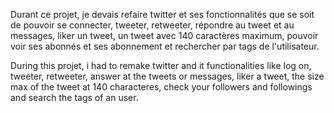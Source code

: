 Durant ce projet, je devais refaire twitter et ses fonctionnalités que se soit de pouvoir se connecter, tweeter, retweeter, répondre au tweet et au messages, liker un tweet, un tweet avec 140 caractères maximum, pouvoir voir ses abonnés et ses abonnement et rechercher par tags de l'utilisateur.

During this projet, i had to remake twitter and it functionalities like log on, tweeter, retweeter, answer at the tweets or messages, liker a tweet, the size max of the tweet at 140 characteres, check your followers and followings and search the tags of an user.
